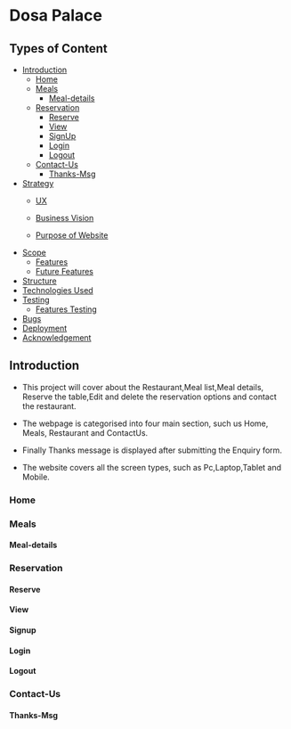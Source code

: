 # Dosa Palace

## Types of Content
- [Introduction](#introduction "Goto Indroduction")
    - [Home](#home "Goto Home section")
  - [Meals](#meals "Goto Meals")
    - [Meal-details](#meal-details "Goto Meal-detail")
  - [Reservation](#reservation "Goto Reservation")
    - [Reserve](#reserve "Goto Reserve")
    - [View](#view "Goto View")
    - [SignUp](#signup "Goto Signup")
    - [Login](#login "Goto Login")
    - [Logout](#logout "Goto Logout")
  - [Contact-Us](#contact-us "Goto Contact-Us")
    - [Thanks-Msg](#thanks-msg "Goto Thanks-Msg")
- [Strategy](#strategy "Goto Strategy")   
  - [UX](#ux "Goto UX")
    
  - [Business Vision](#business-vision "Goto Business Vision")
  - [Purpose of Website](#purpose-of-website)
- [Scope](#scope "Goto Scope")
   - [Features](#features)
   - [Future Features](#future-features)
- [Structure](#structure "Goto Structure")
- [Technologies Used](#technologies-used)
- [Testing](#testing)
  - [Features Testing](#features-testing)
- [Bugs](#bugs)
- [Deployment](#deployment)
- [Acknowledgement](#acknowledgement)

## Introduction
- This project will cover about the Restaurant,Meal list,Meal details, Reserve the table,Edit and delete the reservation options and contact the restaurant.

- The webpage is categorised into four main section, such us Home, Meals, Restaurant and ContactUs.
- Finally Thanks message is displayed after submitting the Enquiry form.

- The website covers all the screen types, such as Pc,Laptop,Tablet and Mobile.

### Home


### Meals

#### Meal-details


### Reservation


#### Reserve


#### View


#### Signup

#### Login

#### Logout


### Contact-Us


#### Thanks-Msg



